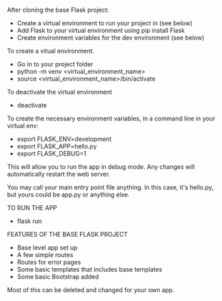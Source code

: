 After cloning the base Flask project:
- Create a virtual environment to run your project in (see below)
- Add Flask to your virtual environment using pip install Flask
- Create environment variables for the dev environment (see below)

To create a vitual environment.
- Go in to your project folder
- python -m venv <virtual_environment_name>
- source <virtual_environment_name>/bin/activate

To deactivate the virtual environment
- deactivate

To create the necessary environment variables, in a command line in your virtual env:
- export FLASK_ENV=development
- export FLASK_APP=hello.py
- export FLASK_DEBUG=1

This will allow you to run the app in debug mode. Any changes will automatically restart the web server.

You may call your main entry point file anything. In this case, it's hello.py, but yours could be app.py or anything else. 

TO RUN THE APP
- flask run

FEATURES OF THE BASE FLASK PROJECT
- Base level app set up
- A few simple routes
- Routes for error pages
- Some basic templates that includes base templates
- Some basic Bootstrap added

Most of this can be deleted and changed for your own app.

